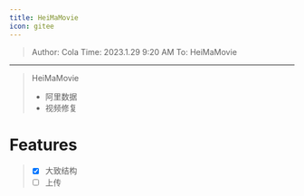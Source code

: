 ```yaml
---
title: HeiMaMovie
icon: gitee
---
```


> Author: Cola 
> Time: 2023.1.29 9:20 AM
> To: HeiMaMovie

---

> HeiMaMovie
>
> - 阿里数据
>- 视频修复

# Features

> - [x] 大致结构
> - [ ] 上传


